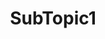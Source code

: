 ---
title: "SubTopic1"
linkTitle: "Topic1"
weight: 4
description: >
 Topic1
tags: ["subtopic"]   
---